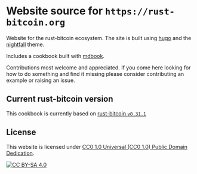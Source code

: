 # Website source for `https://rust-bitcoin.org`

Website for the rust-bitcoin ecosystem. The site is built using [hugo](https://gohugo.io/) and the
[nightfall](https://themes.gohugo.io/themes/hugo-theme-nightfall/) theme.

Includes a cookbook built with [mdbook](https://rust-lang.github.io/mdBook/).

Contributions most welcome and appreciated. If you come here looking for how to do something and
find it missing please consider contributing an example or raising an issue.

## Current rust-bitcoin version

This cookbook is currently based on [rust-bitcoin `v0.31.1`](https://docs.rs/bitcoin/0.31.1/bitcoin/index.html)

## License

This website is licensed under [CC0 1.0 Universal (CC0 1.0) Public Domain Dedication][cc].

[![CC BY-SA 4.0][cc-image]][cc]

[cc]: https://creativecommons.org/publicdomain/zero/1.0/
[cc-image]: https://licensebuttons.net/l/by-sa/4.0/88x31.png
[cc-shield]: https://img.shields.io/badge/License-CC0%201.0-lightgrey.svg
